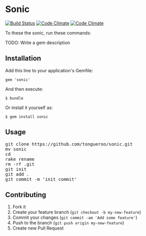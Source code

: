 # Sonic

[![Build Status](https://magnum.travis-ci.com/)](https://magnum.travis-ci.com/)
[![Code Climate](https://codeclimate.com/)](https://codeclimate.com/)
[![Code Climate](https://codeclimate.com/)](https://codeclimate.com/)

To these the sonic, run these commands:

TODO: Write a gem description

## Installation

Add this line to your application's Gemfile:

    gem 'sonic'

And then execute:

    $ bundle

Or install it yourself as:

    $ gem install sonic

## Usage

<pre>
git clone https://github.com/tongueroo/sonic.git
mv sonic <project_name>
cd <project_name>
rake rename
rm -rf .git
git init
git add .
git commit -m 'init commit'
</pre>

## Contributing

1. Fork it
2. Create your feature branch (`git checkout -b my-new-feature`)
3. Commit your changes (`git commit -am 'Add some feature'`)
4. Push to the branch (`git push origin my-new-feature`)
5. Create new Pull Request